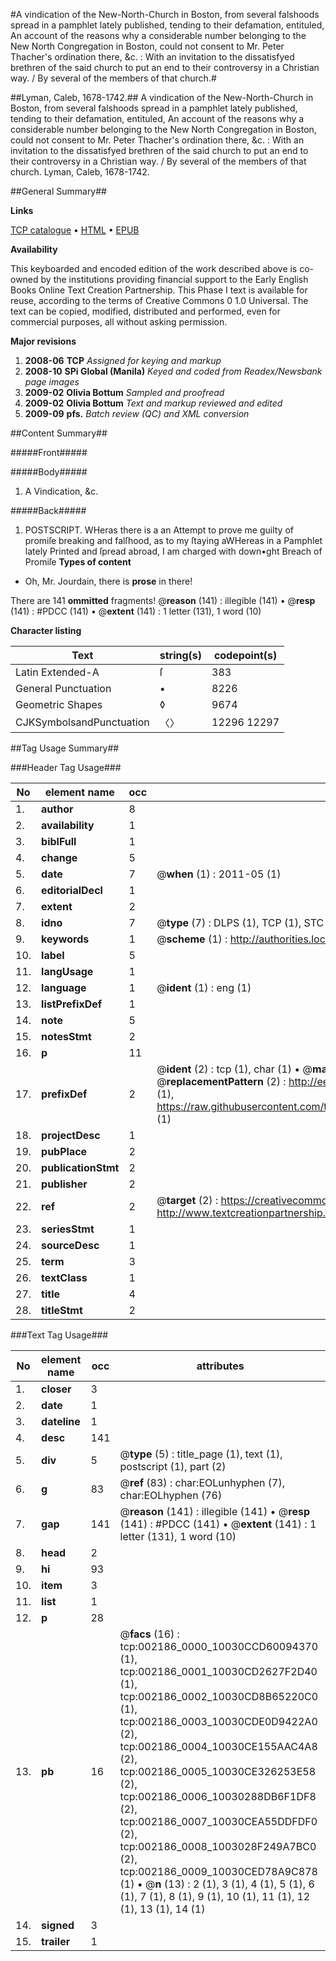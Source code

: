 #A vindication of the New-North-Church in Boston, from several falshoods spread in a pamphlet lately published, tending to their defamation, entituled, An account of the reasons why a considerable number belonging to the New North Congregation in Boston, could not consent to Mr. Peter Thacher's ordination there, &c. : With an invitation to the dissatisfyed brethren of the said church to put an end to their controversy in a Christian way. / By several of the members of that church.#

##Lyman, Caleb, 1678-1742.##
A vindication of the New-North-Church in Boston, from several falshoods spread in a pamphlet lately published, tending to their defamation, entituled, An account of the reasons why a considerable number belonging to the New North Congregation in Boston, could not consent to Mr. Peter Thacher's ordination there, &c. : With an invitation to the dissatisfyed brethren of the said church to put an end to their controversy in a Christian way. / By several of the members of that church.
Lyman, Caleb, 1678-1742.

##General Summary##

**Links**

[TCP catalogue](http://www.ota.ox.ac.uk/tcp/)  • 
[HTML](http://tei.it.ox.ac.uk/tcp/Texts-HTML/free/N01/N01845.html)  • 
[EPUB](http://tei.it.ox.ac.uk/tcp/Texts-EPUB/free/N01/N01845.epub)

**Availability**

This keyboarded and encoded edition of the
	       work described above is co-owned by the institutions
	       providing financial support to the Early English Books
	       Online Text Creation Partnership. This Phase I text is
	       available for reuse, according to the terms of Creative
	       Commons 0 1.0 Universal. The text can be copied,
	       modified, distributed and performed, even for
	       commercial purposes, all without asking permission.

**Major revisions**

1. __2008-06__ __TCP__ *Assigned for keying and markup*
1. __2008-10__ __SPi Global (Manila)__ *Keyed and coded from Readex/Newsbank page images*
1. __2009-02__ __Olivia Bottum__ *Sampled and proofread*
1. __2009-02__ __Olivia Bottum__ *Text and markup reviewed and edited*
1. __2009-09__ __pfs.__ *Batch review (QC) and XML conversion*

##Content Summary##

#####Front#####

#####Body#####

1. A Vindication, &c.

#####Back#####

1. POSTSCRIPT.
WHeras there is a an Attempt to prove me guilty of promiſe breaking and falſhood, as to my ſtaying aWHereas in a Pamphlet lately Printed and ſpread abroad, I am charged with down•ght Breach of Promiſe
**Types of content**

  * Oh, Mr. Jourdain, there is **prose** in there!

There are 141 **ommitted** fragments! 
 @__reason__ (141) : illegible (141)  •  @__resp__ (141) : #PDCC (141)  •  @__extent__ (141) : 1 letter (131), 1 word (10)

**Character listing**


|Text|string(s)|codepoint(s)|
|---|---|---|
|Latin Extended-A|ſ|383|
|General Punctuation|•|8226|
|Geometric Shapes|◊|9674|
|CJKSymbolsandPunctuation|〈〉|12296 12297|

##Tag Usage Summary##

###Header Tag Usage###

|No|element name|occ|attributes|
|---|---|---|---|
|1.|__author__|8||
|2.|__availability__|1||
|3.|__biblFull__|1||
|4.|__change__|5||
|5.|__date__|7| @__when__ (1) : 2011-05 (1)|
|6.|__editorialDecl__|1||
|7.|__extent__|2||
|8.|__idno__|7| @__type__ (7) : DLPS (1), TCP (1), STC (2), NOTIS (1), IMAGE-SET (1), EVANS-CITATION (1)|
|9.|__keywords__|1| @__scheme__ (1) : http://authorities.loc.gov/ (1)|
|10.|__label__|5||
|11.|__langUsage__|1||
|12.|__language__|1| @__ident__ (1) : eng (1)|
|13.|__listPrefixDef__|1||
|14.|__note__|5||
|15.|__notesStmt__|2||
|16.|__p__|11||
|17.|__prefixDef__|2| @__ident__ (2) : tcp (1), char (1)  •  @__matchPattern__ (2) : ([0-9\-]+):([0-9IVX]+) (1), (.+) (1)  •  @__replacementPattern__ (2) : http://eebo.chadwyck.com/downloadtiff?vid=$1&page=$2 (1), https://raw.githubusercontent.com/textcreationpartnership/Texts/master/tcpchars.xml#$1 (1)|
|18.|__projectDesc__|1||
|19.|__pubPlace__|2||
|20.|__publicationStmt__|2||
|21.|__publisher__|2||
|22.|__ref__|2| @__target__ (2) : https://creativecommons.org/publicdomain/zero/1.0/ (1), http://www.textcreationpartnership.org/docs/. (1)|
|23.|__seriesStmt__|1||
|24.|__sourceDesc__|1||
|25.|__term__|3||
|26.|__textClass__|1||
|27.|__title__|4||
|28.|__titleStmt__|2||


###Text Tag Usage###

|No|element name|occ|attributes|
|---|---|---|---|
|1.|__closer__|3||
|2.|__date__|1||
|3.|__dateline__|1||
|4.|__desc__|141||
|5.|__div__|5| @__type__ (5) : title_page (1), text (1), postscript (1), part (2)|
|6.|__g__|83| @__ref__ (83) : char:EOLunhyphen (7), char:EOLhyphen (76)|
|7.|__gap__|141| @__reason__ (141) : illegible (141)  •  @__resp__ (141) : #PDCC (141)  •  @__extent__ (141) : 1 letter (131), 1 word (10)|
|8.|__head__|2||
|9.|__hi__|93||
|10.|__item__|3||
|11.|__list__|1||
|12.|__p__|28||
|13.|__pb__|16| @__facs__ (16) : tcp:002186_0000_10030CCD60094370 (1), tcp:002186_0001_10030CD2627F2D40 (1), tcp:002186_0002_10030CD8B65220C0 (1), tcp:002186_0003_10030CDE0D9422A0 (2), tcp:002186_0004_10030CE155AAC4A8 (2), tcp:002186_0005_10030CE326253E58 (2), tcp:002186_0006_10030288DB6F1DF8 (2), tcp:002186_0007_10030CEA55DDFDF0 (2), tcp:002186_0008_1003028F249A7BC0 (2), tcp:002186_0009_10030CED78A9C878 (1)  •  @__n__ (13) : 2 (1), 3 (1), 4 (1), 5 (1), 6 (1), 7 (1), 8 (1), 9 (1), 10 (1), 11 (1), 12 (1), 13 (1), 14 (1)|
|14.|__signed__|3||
|15.|__trailer__|1||
